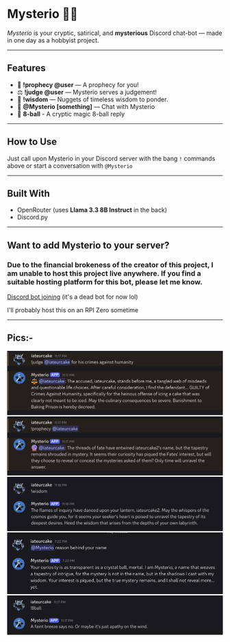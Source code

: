 # Mysterio 🤖🔮

*Mysterio* is your cryptic, satirical, and **mysterious** Discord chat-bot — made in one day as a hobbyist project.

---

## Features

- 🔮 **!prophecy @user** — A prophecy for you!
- ⚖️  **!judge @user** — Mysterio serves a judgement!
- 📜 **!wisdom** — Nuggets of timeless wisdom to ponder.
- 💬 **@Mysterio [something]** — Chat with Mysterio
- 🎱 **8-ball** - A cryptic magic 8-ball reply
---

## How to Use

Just call upon Mysterio in your Discord server with the bang `!` commands above or start a conversation with `@Mysterio`

---

## Built With

- OpenRouter (uses **Llama 3.3 8B Instruct** in the back)
- Discord.py

---

## Want to add Mysterio to your server?

### Due to the financial brokeness of the creator of this project, I am unable to host this project live anywhere. If you find a suitable hosting platform for this bot, please let me know. 

[Discord bot joining](https://discord.com/oauth2/authorize?client_id=1373682787340517528) (it's a dead bot for now lol)

I'll probably host this on an RPI Zero sometime

---


## Pics:-

![Pic 1](images/pic1.png)
![Pic 2](images/pic2.png)
![Pic 3](images/pic3.png)
![Pic 4](images/pic4.png)
![Pic 5](images/pic5.png)
